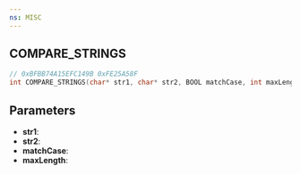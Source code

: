 ```yaml
---
ns: MISC
---
```

## COMPARE_STRINGS

```c
// 0xBFBB74A15EFC149B 0xFE25A58F
int COMPARE_STRINGS(char* str1, char* str2, BOOL matchCase, int maxLength);
```

## Parameters
* **str1**:
* **str2**:
* **matchCase**:
* **maxLength**:
